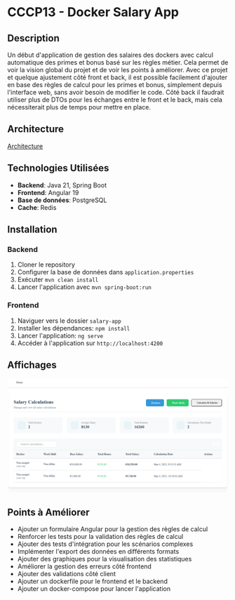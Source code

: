 # CCCP13 - Docker Salary App

## Description
Un début d'application de gestion des salaires des dockers avec calcul automatique des primes et bonus basé sur les règles métier.
Cela permet de voir la vision global du projet et de voir les points à améliorer.
Avec ce projet et quelque ajustement côté front et back, il est possible facilement d'ajouter en base des règles de calcul pour les primes et bonus, simplement depuis l'interface web, sans avoir besoin de modifier le code.
Côté back il faudrait utiliser plus de DTOs pour les échanges entre le front et le back, mais cela nécessiterait plus de temps pour mettre en place.

## Architecture

[Architecture](./architecture.md)

## Technologies Utilisées
- **Backend**: Java 21, Spring Boot
- **Frontend**: Angular 19
- **Base de données**: PostgreSQL
- **Cache**: Redis

## Installation

### Backend
1. Cloner le repository
2. Configurer la base de données dans `application.properties`
3. Exécuter `mvn clean install`
4. Lancer l'application avec `mvn spring-boot:run`

### Frontend
1. Naviguer vers le dossier `salary-app`
2. Installer les dépendances: `npm install`
3. Lancer l'application: `ng serve`
4. Accéder à l'application sur `http://localhost:4200`

## Affichages
![écran](./salary-calculations.PNG)


## Points à Améliorer
- Ajouter un formulaire Angular pour la gestion des règles de calcul
- Renforcer les tests pour la validation des règles de calcul
- Ajouter des tests d'intégration pour les scénarios complexes
- Implémenter l'export des données en différents formats
- Ajouter des graphiques pour la visualisation des statistiques
- Améliorer la gestion des erreurs côté frontend
- Ajouter des validations côté client
- Ajouter un dockerfile pour le frontend et le backend
- Ajouter un docker-compose pour lancer l'application
